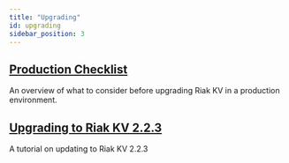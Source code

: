 ```yaml
---
title: "Upgrading"
id: upgrading
sidebar_position: 3
---
```


[upgrade checklist]: ./checklist.md
[upgrade version]: ./version.md

## [Production Checklist][upgrade checklist]

An overview of what to consider before upgrading Riak KV in a production environment.

## [Upgrading to Riak KV 2.2.3][upgrade version]

A tutorial on updating to Riak KV 2.2.3